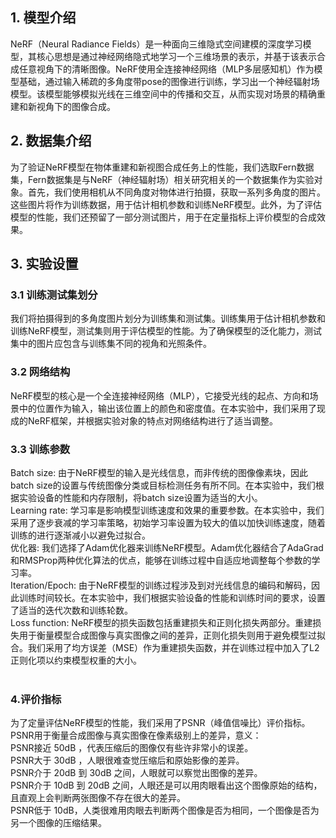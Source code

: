 ## 1. 模型介绍
NeRF（Neural Radiance Fields）是一种面向三维隐式空间建模的深度学习模型，其核心思想是通过神经网络隐式地学习一个三维场景的表示，并基于该表示合成任意视角下的清晰图像。NeRF使用全连接神经网络（MLP多层感知机）作为模型基础，通过输入稀疏的多角度带pose的图像进行训练，学习出一个神经辐射场模型。该模型能够模拟光线在三维空间中的传播和交互，从而实现对场景的精确重建和新视角下的图像合成。


## 2. 数据集介绍
为了验证NeRF模型在物体重建和新视图合成任务上的性能，我们选取Fern数据集，Fern数据集是与NeRF（神经辐射场）相关研究相关的一个数据集作为实验对象。首先，我们使用相机从不同角度对物体进行拍摄，获取一系列多角度的图片。这些图片将作为训练数据，用于估计相机参数和训练NeRF模型。此外，为了评估模型的性能，我们还预留了一部分测试图片，用于在定量指标上评价模型的合成效果。
    

## 3. 实验设置
### 3.1 训练测试集划分
我们将拍摄得到的多角度图片划分为训练集和测试集。训练集用于估计相机参数和训练NeRF模型，测试集则用于评估模型的性能。为了确保模型的泛化能力，测试集中的图片应包含与训练集不同的视角和光照条件。
### 3.2 网络结构
NeRF模型的核心是一个全连接神经网络（MLP），它接受光线的起点、方向和场景中的位置作为输入，输出该位置上的颜色和密度值。在本实验中，我们采用了现成的NeRF框架，并根据实验对象的特点对网络结构进行了适当调整。


### 3.3 训练参数
Batch size: 由于NeRF模型的输入是光线信息，而非传统的图像像素块，因此batch size的设置与传统图像分类或目标检测任务有所不同。在本实验中，我们根据实验设备的性能和内存限制，将batch size设置为适当的大小。<br/>
Learning rate: 学习率是影响模型训练速度和效果的重要参数。在本实验中，我们采用了逐步衰减的学习率策略，初始学习率设置为较大的值以加快训练速度，随着训练的进行逐渐减小以避免过拟合。<br/>
优化器: 我们选择了Adam优化器来训练NeRF模型。Adam优化器结合了AdaGrad和RMSProp两种优化算法的优点，能够在训练过程中自适应地调整每个参数的学习率。<br/>
Iteration/Epoch: 由于NeRF模型的训练过程涉及到对光线信息的编码和解码，因此训练时间较长。在本实验中，我们根据实验设备的性能和训练时间的要求，设置了适当的迭代次数和训练轮数。<br/>
Loss function: NeRF模型的损失函数包括重建损失和正则化损失两部分。重建损失用于衡量模型合成图像与真实图像之间的差异，正则化损失则用于避免模型过拟合。我们采用了均方误差（MSE）作为重建损失函数，并在训练过程中加入了L2正则化项以约束模型权重的大小。<br/><br/>

### 4.评价指标<br/>
为了定量评估NeRF模型的性能，我们采用了PSNR（峰值信噪比）评价指标。PSNR用于衡量合成图像与真实图像在像素级别上的差异，意义：<br/>
PSNR接近 50dB ，代表压缩后的图像仅有些许非常小的误差。<br/>
PSNR大于 30dB ，人眼很难查觉压缩后和原始影像的差异。<br/>
PSNR介于 20dB 到 30dB 之间，人眼就可以察觉出图像的差异。<br/>
PSNR介于 10dB 到 20dB 之间，人眼还是可以用肉眼看出这个图像原始的结构，且直观上会判断两张图像不存在很大的差异。<br/>
PSNR低于 10dB，人类很难用肉眼去判断两个图像是否为相同，一个图像是否为另一个图像的压缩结果。<br/>
